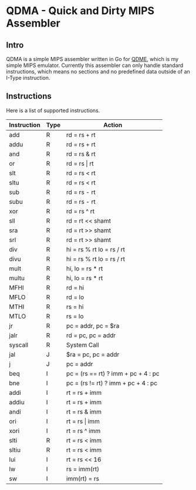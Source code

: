 # QDMA - Quick and Dirty MIPS Assembler

## Intro

QDMA is a simple MIPS assembler written in Go for
[QDME](https://github.com/JacobMcDonnell/QDME), which is my simple MIPS
emulator. Currently this assembler can only handle standard instructions,
which means no sections and no predefined data outside of an I-Type
instruction.

## Instructions

Here is a list of supported instructions.

|Instruction|Type|Action|
|-----------|----|------|
|add        |R   |rd = rs + rt|
|addu       |R   |rd = rs + rt|
|and        |R   |rd = rs & rt|
|or         |R   |rd = rs \| rt|
|slt        |R   |rd = rs < rt|
|sltu       |R   |rd = rs < rt|
|sub        |R   |rd = rs - rt|
|subu       |R   |rd = rs - rt|
|xor        |R   |rd = rs ^ rt|
|sll        |R   |rd = rt << shamt|
|sra        |R   |rd = rt >> shamt|
|srl        |R   |rd = rt >> shamt|
|div        |R   |hi = rs % rt lo = rs / rt|
|divu       |R   |hi = rs % rt lo = rs / rt|
|mult       |R   |hi, lo = rs * rt|
|multu      |R   |hi, lo = rs * rt|
|MFHI       |R   |rd = hi|
|MFLO       |R   |rd = lo|
|MTHI       |R   |rs = hi|
|MTLO       |R   |rs = lo|
|jr         |R   |pc = addr, pc = $ra|
|jalr       |R   |rd = pc, pc = addr|
|syscall    |R   |System Call|
|jal        |J   |$ra = pc, pc = addr|
|j          |J   |pc = addr|
|beq        |I   | pc = (rs == rt) ? imm + pc + 4 : pc|
|bne        |I   | pc = (rs != rt) ? imm + pc + 4 : pc|
|addi       |I   |rt = rs + imm|
|addiu      |I   |rt = rs + imm|
|andi       |I   |rt = rs & imm|
|ori        |I   |rt = rs \| imm|
|xori       |I   |rt = rs ^ imm|
|slti       |R   |rt = rs < imm|
|sltiu      |R   |rt = rs < imm|
|lui        |I   |rt = rs << 16|
|lw         |I   |rs = imm(rt)|
|sw         |I   |imm(rt) = rs|

